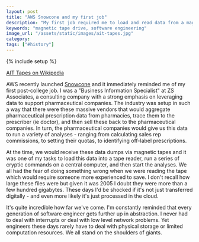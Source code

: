 ```yaml
---
layout: post
title: "AWS Snowcone and my first job"
description: "My first job required me to load and read data from a magnetic tape drive. AWS Snowcone reminds me of how far we've come."
keywords: "magnetic tape drive, software engineering"
image_url: "/assets/static/images/ait-tapes.jpg"
category:
tags: ["#history"]
---
```

{% include setup %}
<amp-img src="{{ IMG_PATH }}ait-tapes.jpg" alt="AIT tapes" width="640" height="480" layout="responsive"></amp-img>
<p class="caption"><a href="https://en.wikipedia.org/wiki/Advanced_Intelligent_Tape">AIT Tapes on Wikipedia</a></p>

AWS recently launched [Snowcone](https://aws.amazon.com/snowcone/) and it immediately reminded me of my first post-college job. I was a "Business Information Specialist" at ZS Associates, a consulting company with a strong emphasis on leveraging data to support pharmaceutical companies. The industry was setup in such a way that there were these massive vendors that would aggregate pharmaceutical prescription data from pharmacies, trace them to the prescriber (ie doctor), and then sell these back to the pharmaceutical companies. In turn, the pharmaceutical companies would give us this data to run a variety of analyses - ranging from calculating sales rep commissions, to setting their quotas, to identifying off-label prescriptions.

At the time, we would receive these data dumps via magnetic tapes and it was one of my tasks to load this data into a tape reader, run a series of cryptic commands on a central computer, and then start the analyses. We all had the fear of doing something wrong when we were reading the tape which would require someone more experienced to save. I don't recall how large these files were but given it was 2005 I doubt they were more than a few hundred gigabytes. These days I'd be shocked if it's not just transferred digitally - and even more likely it's just processed in the cloud.

It's quite incredible how far we've come. I'm constantly reminded that every generation of software engineer gets further up in abstraction. I never had to deal with interrupts or deal with low level network problems. Yet engineers these days rarely have to deal with physical storage or limited computation resources. We all stand on the shoulders of giants.
